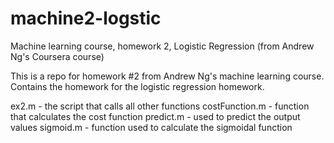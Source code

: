 machine2-logstic
================

Machine learning course, homework 2, Logistic Regression (from Andrew Ng's Coursera course)

This is a repo for homework #2 from Andrew Ng's machine learning course. Contains the homework for the logistic regression homework.

ex2.m - the script that calls all other functions
costFunction.m - function that calculates the cost function
predict.m - used to predict the output values
sigmoid.m - function used to calculate the sigmoidal function
